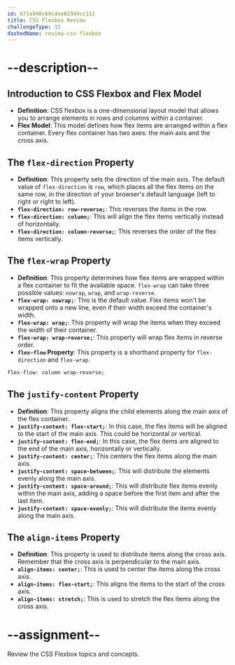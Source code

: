 ```yaml
---
id: 671a940c69cdee833d4cc312
title: CSS Flexbox Review
challengeType: 31
dashedName: review-css-flexbox
---
```


# --description--

## Introduction to CSS Flexbox and Flex Model

- **Definition**: CSS flexbox is a one-dimensional layout model that allows you to arrange elements in rows and columns within a container.
- **Flex Model**: This model defines how flex items are arranged within a flex container. Every flex container has two axes: the main axis and the cross axis.

## The `flex-direction` Property

- **Definition**: This property sets the direction of the main axis. The default value of `flex-direction` is `row`, which places all the flex items on the same row, in the direction of your browser's default language (left to right or right to left).
- **`flex-direction: row-reverse;`**: This reverses the items in the row.
- **`flex-direction: column;`**: This will align the flex items vertically instead of horizontally.
- **`flex-direction: column-reverse;`**: This reverses the order of the flex items vertically.

## The `flex-wrap` Property

- **Definition**: This property determines how flex items are wrapped within a flex container to fit the available space. `flex-wrap` can take three possible values: `nowrap`, `wrap`, and `wrap-reverse`.
- **`flex-wrap: nowrap;`**: This is the default value. Flex items won't be wrapped onto a new line, even if their width exceed the container's width.
- **`flex-wrap: wrap;`**: This property will wrap the items when they exceed the width of their container.
- **`flex-wrap: wrap-reverse;`**: This property will wrap flex items in reverse order.
- **`flex-flow` Property**: This property is a shorthand property for `flex-direction` and `flex-wrap`.

```css
flex-flow: column wrap-reverse;
```

## The `justify-content` Property

- **Definition**: This property aligns the child elements along the main axis of the flex container.
- **`justify-content: flex-start;`**: In this case, the flex items will be aligned to the start of the main axis. This could be horizontal or vertical.
- **`justify-content: flex-end;`**: In this case, the flex items are aligned to the end of the main axis, horizontally or vertically.
- **`justify-content: center;`**: This centers the flex items along the main axis.
- **`justify-content: space-between;`**: This will distribute the elements evenly along the main axis.
- **`justify-content: space-around;`**: This will distribute flex items evenly within the main axis, adding a space before the first item and after the last item.
- **`justify-content: space-evenly;`**: This will distribute the items evenly along the main axis.

## The `align-items` Property

- **Definition**: This property is used to distribute items along the cross axis. Remember that the cross axis is perpendicular to the main axis.
- **`align-items: center;`**: This is used to center the items along the cross axis.
- **`align-items: flex-start;`**: This aligns the items to the start of the cross axis.
- **`align-items: stretch;`**: This is used to stretch the flex items along the cross axis.

# --assignment--

Review the CSS Flexbox topics and concepts.
